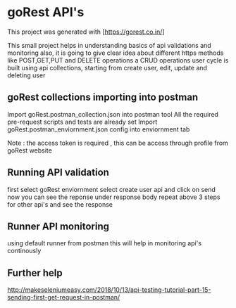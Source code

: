 # goRest API's 
This project was generated with [https://gorest.co.in/]

This small project helps in understanding basics of api validations and monitoring
also, it is going to give clear idea about different https methods like POST,GET,PUT and DELETE operations
a CRUD operations user cycle is built using api collections, starting from create user, edit, update and deleting user

## goRest collections importing into postman

Import goRest.postman_collection.json into postman tool 
All the required pre-request scripts and tests are already set
Import goRest.postman_enviornment.json config into enviornment tab

Note : the access token is required , this can be access through profile from goRest website

## Running API validation 
first select goRest enviornment 
select create user api and click on send 
now you can see the reponse under response body
repeat above 3 steps for other api's and see the response

## Runner API monitoring
using default runner from postman
this will help in monitoring api's continously

## Further help

http://makeseleniumeasy.com/2018/10/13/api-testing-tutorial-part-15-sending-first-get-request-in-postman/

